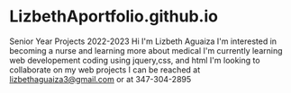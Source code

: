 # LizbethAportfolio.github.io
Senior Year Projects 2022-2023
Hi I'm Lizbeth Aguaiza
I'm interested in becoming a nurse and learning more about medical 
I'm currently learning web developement coding using jquery,css, and html
I'm looking to collaborate on my web projects 
I can be reached at lizbethaguaiza3@gmail.com or at 347-304-2895
